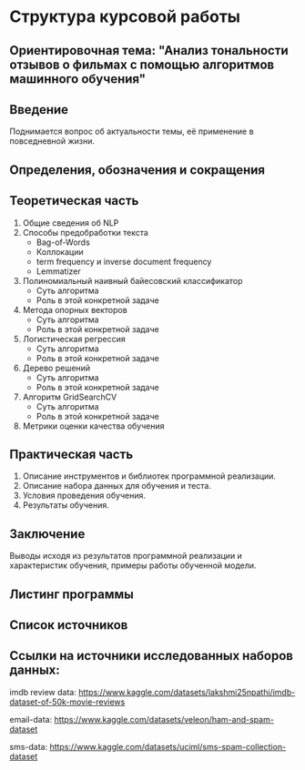 # Структура курсовой работы

## Ориентировочная тема: "Анализ тональности отзывов о фильмах с помощью алгоритмов машинного обучения"

## Введение

Поднимается вопрос об актуальности темы, её применение в повседневной жизни.

## Определения, обозначения и сокращения

## Теоретическая часть

1. Общие сведения об NLP
2. Способы предобработки текста
    * Bag-of-Words
    * Коллокации
    * term frequency и inverse document frequency
    * Lemmatizer
3. Полиномиальный наивный байесовский классификатор
    * Суть алгоритма
    * Роль в этой конкретной задаче
4. Метода опорных векторов
    * Суть алгоритма
    * Роль в этой конкретной задаче
5. Логистическая регрессия
    * Суть алгоритма
    * Роль в этой конкретной задаче
6. Дерево решений
    * Суть алгоритма
    * Роль в этой конкретной задаче
7. Алгоритм GridSearchCV
    * Суть алгоритма
    * Роль в этой конкретной задаче
8. Метрики оценки качества обучения


## Практическая часть

1. Описание инструментов и библиотек программной реализации.
2. Описание набора данных для обучения и теста.
3. Условия проведения обучения.
4. Результаты обучения.

## Заключение

Выводы исходя из результатов программной реализации и характеристик обучения, примеры работы обученной модели.

## Листинг программы

## Список источников

## Ссылки на источники исследованных наборов данных:

imdb review data: https://www.kaggle.com/datasets/lakshmi25npathi/imdb-dataset-of-50k-movie-reviews

email-data: https://www.kaggle.com/datasets/veleon/ham-and-spam-dataset

sms-data: https://www.kaggle.com/datasets/uciml/sms-spam-collection-dataset
